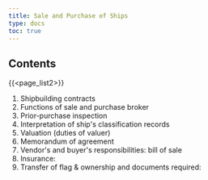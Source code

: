 ```yaml
---
title: Sale and Purchase of Ships 
type: docs
toc: true
---
```

## Contents
{{<page_list2>}}
1.  Shipbuilding contracts
2.  Functions of sale and purchase broker
3.  Prior-purchase inspection
4.  Interpretation of ship's classification records
5.  Valuation (duties of valuer)
6.  Memorandum of agreement
7.  Vendor's and buyer's responsibilities: bill of sale
8.  Insurance:
9.  Transfer of flag & ownership and documents required:
